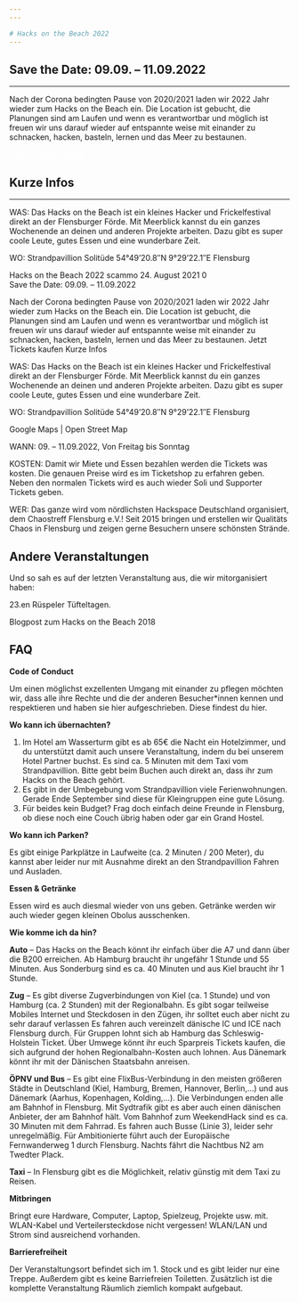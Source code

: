 ```yaml
---
---

# Hacks on the Beach 2022
---
```


## Save the Date: 09.09. – 11.09.2022
---
Nach der Corona bedingten Pause von 2020/2021 laden wir 2022 Jahr wieder zum Hacks on the Beach ein. Die Location ist gebucht, die Planungen sind am Laufen und wenn es verantwortbar und möglich ist freuen wir uns darauf wieder auf entspannte weise mit einander zu schnacken, hacken, basteln, lernen und das Meer zu bestaunen.

<div class="wp-block-button" style="color: white"><a class="wp-block-button__link" href="https://tickets.chaostreff-flensburg.de/ctfl/hotb22/" style="color:white">Jetzt Tickets kaufen</a></div>

## Kurze Infos
---

WAS:
Das Hacks on the Beach ist ein kleines Hacker und Frickelfestival direkt an der Flensburger Förde. Mit Meerblick kannst du ein ganzes Wochenende an deinen und anderen Projekte arbeiten. Dazu gibt es super coole Leute, gutes Essen und eine wunderbare Zeit.

WO:
Strandpavillion Solitüde
54°49’20.8″N 9°29’22.1″E
Flensburg


Hacks on the Beach 2022
scammo 24. August 2021 0	
Save the Date: 09.09. – 11.09.2022

Nach der Corona bedingten Pause von 2020/2021 laden wir 2022 Jahr wieder zum Hacks on the Beach ein. Die Location ist gebucht, die Planungen sind am Laufen und wenn es verantwortbar und möglich ist freuen wir uns darauf wieder auf entspannte weise mit einander zu schnacken, hacken, basteln, lernen und das Meer zu bestaunen.
Jetzt Tickets kaufen
Kurze Infos

WAS:
Das Hacks on the Beach ist ein kleines Hacker und Frickelfestival direkt an der Flensburger Förde. Mit Meerblick kannst du ein ganzes Wochenende an deinen und anderen Projekte arbeiten. Dazu gibt es super coole Leute, gutes Essen und eine wunderbare Zeit.

WO:
Strandpavillion Solitüde
54°49’20.8″N 9°29’22.1″E
Flensburg

Google Maps | Open Street Map

WANN:
09. – 11.09.2022, Von Freitag bis Sonntag

KOSTEN:
Damit wir Miete und Essen bezahlen werden die Tickets was kosten. Die genauen Preise wird es im Ticketshop zu erfahren geben. Neben den normalen Tickets wird es auch wieder Soli und Supporter Tickets geben.

WER:
Das ganze wird vom nördlichsten Hackspace Deutschland organisiert, dem Chaostreff Flensburg e.V.! Seit 2015 bringen und erstellen wir Qualitäts Chaos in Flensburg und zeigen gerne Besuchern unsere schönsten Strände.

## Andere Veranstaltungen

Und so sah es auf der letzten Veranstaltung aus, die wir mitorganisiert haben:

23.en Rüspeler Tüfteltagen.

Blogpost zum Hacks on the Beach 2018

## FAQ

**Code of Conduct**

Um einen möglichst exzellenten Umgang mit einander zu pflegen möchten wir, dass alle ihre Rechte und die der anderen Besucher*innen kennen und respektieren und haben sie hier aufgeschrieben.
Diese findest du hier.

**Wo kann ich übernachten?**

1. Im Hotel am Wasserturm gibt es ab 65€ die Nacht ein Hotelzimmer, und du unterstützt damit auch unsere Veranstaltung, indem du bei unserem Hotel Partner buchst. Es sind ca. 5 Minuten mit dem Taxi vom Strandpavillion. Bitte gebt beim Buchen auch direkt an, dass ihr zum Hacks on the Beach gehört. 
2.  Es gibt in der Umbegebung vom Strandpavillion viele Ferienwohnungen. Gerade Ende September sind diese für Kleingruppen eine gute Lösung.
3.  Für beides kein Budget? Frag doch einfach deine Freunde in Flensburg, ob diese noch eine Couch übrig haben oder gar ein Grand Hostel. 

**Wo kann ich Parken?**

Es gibt einige Parkplätze in Laufweite (ca. 2 Minuten / 200 Meter), du kannst aber leider nur mit Ausnahme direkt an den Strandpavillion Fahren und Ausladen. 

**Essen & Getränke**

Essen wird es auch diesmal wieder von uns geben. Getränke werden wir auch wieder gegen kleinen Obolus ausschenken. 

**Wie komme ich da hin?**

**Auto** – Das Hacks on the Beach könnt ihr einfach über die A7 und dann über die B200 erreichen. Ab Hamburg braucht ihr ungefähr 1 Stunde und 55 Minuten. Aus Sonderburg sind es ca. 40 Minuten und aus Kiel braucht ihr 1 Stunde.

**Zug** – Es gibt diverse Zugverbindungen von Kiel (ca. 1 Stunde) und von Hamburg (ca. 2 Stunden) mit der Regionalbahn. Es gibt sogar teilweise Mobiles Internet und Steckdosen in den Zügen, ihr solltet euch aber nicht zu sehr darauf verlassen  Es fahren auch vereinzelt dänische IC und ICE nach Flensburg durch. Für Gruppen lohnt sich ab Hamburg das Schleswig-Holstein Ticket. Über Umwege könnt ihr euch Sparpreis Tickets kaufen, die sich aufgrund der hohen Regionalbahn-Kosten auch lohnen. Aus Dänemark könnt ihr mit der Dänischen Staatsbahn anreisen.

**ÖPNV und Bus** – Es gibt eine FlixBus-Verbindung in den meisten größeren Städte in Deutschland (Kiel, Hamburg, Bremen, Hannover, Berlin,…) und aus Dänemark (Aarhus, Kopenhagen, Kolding,…). Die Verbindungen enden alle am Bahnhof in Flensburg. Mit Sydtrafik gibt es aber auch einen dänischen Anbieter, der am Bahnhof hält. Vom Bahnhof zum WeekendHack sind es ca. 30 Minuten mit dem Fahrrad. Es fahren auch Busse (Linie 3), leider sehr unregelmäßig. Für Ambitionierte führt auch der Europäische Fernwanderweg 1 durch Flensburg. Nachts fährt die Nachtbus N2 am Twedter Plack.

**Taxi** – In Flensburg gibt es die Möglichkeit, relativ günstig mit dem Taxi zu Reisen.

**Mitbringen**

Bringt eure Hardware, Computer, Laptop, Spielzeug, Projekte usw. mit. WLAN-Kabel und Verteilersteckdose nicht vergessen! WLAN/LAN und Strom sind ausreichend vorhanden.

**Barrierefreiheit**

Der Veranstaltungsort befindet sich im 1. Stock und es gibt leider nur eine Treppe. Außerdem gibt es keine Barriefreien Toiletten. Zusätzlich ist die komplette Veranstaltung Räumlich ziemlich kompakt aufgebaut.
